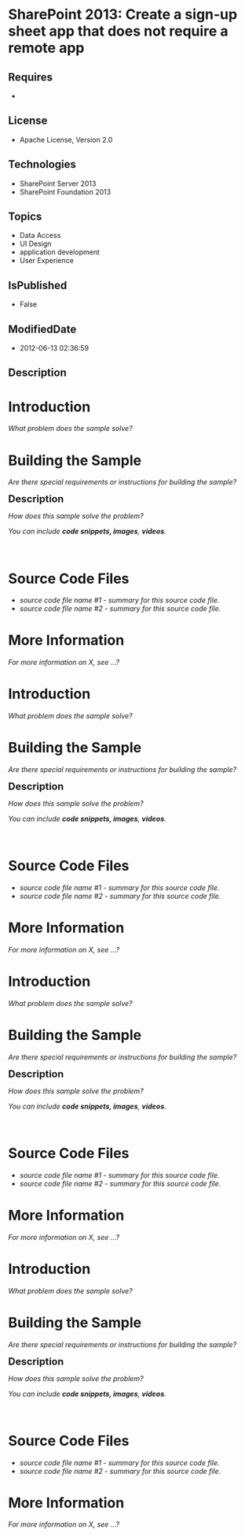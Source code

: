 # SharePoint 2013: Create a sign-up sheet app that does not require a remote app
## Requires
* 
## License
* Apache License, Version 2.0
## Technologies
* SharePoint Server 2013
* SharePoint Foundation 2013
## Topics
* Data Access
* UI Design
* application development
* User Experience
## IsPublished
* False
## ModifiedDate
* 2012-06-13 02:36:59
## Description

<h1>Introduction</h1>
<p><em>What problem does the sample solve?</em></p>
<h1><span>Building the Sample</span></h1>
<p><em>Are there special requirements or instructions for building the sample?</em></p>
<p><span style="font-size:20px; font-weight:bold">Description</span></p>
<p><em>How does this sample solve the problem?</em></p>
<p><em>You can include <em><strong>code snippets, </strong></em><strong>images</strong>,
<strong>videos</strong>.&nbsp;&nbsp; </em></p>
<p>&nbsp;</p>
<h1><span>Source Code Files</span></h1>
<ul>
<li><em>source code file name #1 - summary for this source code file.</em> </li><li><em><em>source code file name #2 - summary for this source code file.</em></em>
</li></ul>
<h1>More Information</h1>
<p><em>For more information on X, see ...?</em></p>
<h1>Introduction</h1>
<p><em>What problem does the sample solve?</em></p>
<h1><span>Building the Sample</span></h1>
<p><em>Are there special requirements or instructions for building the sample?</em></p>
<p><span style="font-size:20px; font-weight:bold">Description</span></p>
<p><em>How does this sample solve the problem?</em></p>
<p><em>You can include <em><strong>code snippets, </strong></em><strong>images</strong>,
<strong>videos</strong>.&nbsp;&nbsp; </em></p>
<p>&nbsp;</p>
<h1><span>Source Code Files</span></h1>
<ul>
<li><em>source code file name #1 - summary for this source code file.</em> </li><li><em><em>source code file name #2 - summary for this source code file.</em></em>
</li></ul>
<h1>More Information</h1>
<p><em>For more information on X, see ...?</em></p>
<h1>Introduction</h1>
<p><em>What problem does the sample solve?</em></p>
<h1><span>Building the Sample</span></h1>
<p><em>Are there special requirements or instructions for building the sample?</em></p>
<p><span style="font-size:20px; font-weight:bold">Description</span></p>
<p><em>How does this sample solve the problem?</em></p>
<p><em>You can include <em><strong>code snippets, </strong></em><strong>images</strong>,
<strong>videos</strong>.&nbsp;&nbsp; </em></p>
<p>&nbsp;</p>
<h1><span>Source Code Files</span></h1>
<ul>
<li><em>source code file name #1 - summary for this source code file.</em> </li><li><em><em>source code file name #2 - summary for this source code file.</em></em>
</li></ul>
<h1>More Information</h1>
<p><em>For more information on X, see ...?</em></p>
<h1>Introduction</h1>
<p><em>What problem does the sample solve?</em></p>
<h1><span>Building the Sample</span></h1>
<p><em>Are there special requirements or instructions for building the sample?</em></p>
<p><span style="font-size:20px; font-weight:bold">Description</span></p>
<p><em>How does this sample solve the problem?</em></p>
<p><em>You can include <em><strong>code snippets, </strong></em><strong>images</strong>,
<strong>videos</strong>.&nbsp;&nbsp; </em></p>
<p>&nbsp;</p>
<h1><span>Source Code Files</span></h1>
<ul>
<li><em>source code file name #1 - summary for this source code file.</em> </li><li><em><em>source code file name #2 - summary for this source code file.</em></em>
</li></ul>
<h1>More Information</h1>
<p><em>For more information on X, see ...?</em></p>
